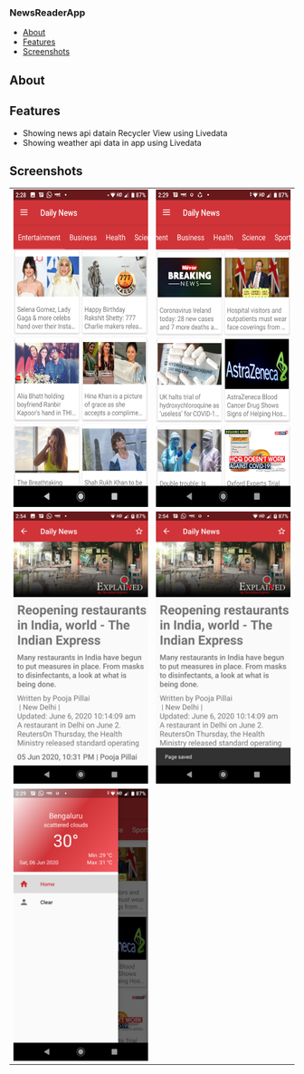 ### NewsReaderApp

* [About](#about)
* [Features](#features)
* [Screenshots](#screenshots)

## About

## Features

* Showing news api datain Recycler View using Livedata
* Showing weather api data in app using Livedata

## Screenshots

<table style="width:1500; table-layout:fixed;">
  <tr style="width:100%;">
    <td style="width:50% padding=40px";><img height = "560" width ="315" src="https://raw.githubusercontent.com/SapnaPanjabi/NewsReaderApp/master/screenshots/image1.png"></td>
    <td style="width:50% padding=40px";><img height = "560" width ="315" src="https://raw.githubusercontent.com/SapnaPanjabi/NewsReaderApp/master/screenshots/image2.png"></td>
  </tr>
  <tr style="width:100%;">
    <td style="width:50%;"><img height = "480" width ="270" src="https://raw.githubusercontent.com/SapnaPanjabi/NewsReaderApp/master/screenshots/image3.png"></td>
    <td style="width:50%;"><img height = "480" width ="270" src="https://raw.githubusercontent.com/SapnaPanjabi/NewsReaderApp/master/screenshots/image4.png"></td>
  </tr>
 <tr style="width:100%;">
    <td style="width:50%;"><img height = "480" width ="270" src="https://raw.githubusercontent.com/SapnaPanjabi/NewsReaderApp/master/screenshots/image5.png"></td>
  </tr>
 </table>
